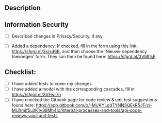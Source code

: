 <!---

Provide a general summary of your changes in the Title above using this format:
`[<type>] <jiraId> - <subject>`

<type> must be one of the following and should be capitalized:
Feature: A new feature
Fix: A bug fix
Hotfix: A hotfix
Docs: Documentation only changes
Style: Changes that do not affect the meaning of the code (whitespace, formatting, missing semi-colons, etc)
Refactor: A code change that neither fixes a bug nor adds a feature
Performance: A code change that improves performance
Test: Adding missing or correcting existing tests
Dependency: Updating dependencies
Maintenance: General maintenance
Chore: Changes to the build process or auxiliary tools and libraries such as documentation generation

<jiraId> is the ticket number from Jira, for example: SG-1337
<subject> is a concise description of the PR. This will be put into the Changelog, so get this right. 

-->

## Description
<!--- Describe your changes in detail -->

## Information Security
- [ ] Described changes in Privacy/Security, if any.
<!-- Describe changes in Privacy/Security in detail -->
<!-- Contact the Security Officer for risk analysis -->
- [ ] Added a dependency. If checked, fill in the form using this link: https://sfgrd.nl/3srsd6B, and then choose the 'Nieuwe dependency toevoegen' form. They can then be found here: https://sfgrd.nl/3VMfisF

## Checklist:
<!--- Go over all the following points, and put an `x` in all the boxes that apply. -->
<!--- If you're unsure about any of these, don't hesitate to ask. We're here to help! -->
- [ ] I have added tests to cover my changes.
- [ ] I have added a model with the corresponding cascades, fill in https://sfgrd.nl/3VFwr7n
- [ ] I have checked the Gitbook page for code review & unit test suggestions found here: https://app.gitbook.com/o/-MUKYLddTYNN3QEkR5JF/s/-MUhmjf5u2K1v39Mh4Ic/internal-processes-and-tools/api-code-reviews-and-unit-tests
